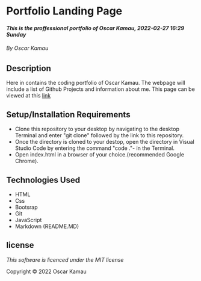 # Portfolio Landing Page
#### *This is the proffessional portfolio of Oscar Kamau, 2022-02-27 16:29 Sunday*
###### *By Oscar Kamau*
## Description
Here in contains the coding portfolio of Oscar Kamau. The webpage 
will include a list of Github Projects and information about me. This page can be viewed at this [link](http://127.0.0.1:5501/index.html#home)
## Setup/Installation Requirements
- Clone this repository to your desktop by navigating to the desktop Terminal and enter "git clone" followed by the link to this repository.
- Once the directory is cloned to your destop, open the directory in Visual Studio Code by entering the command "code ."- in the Terminal.
- Open index.html in a browser of your choice.(recommended Google Chrome).
## Technologies Used
- HTML
- Css
- Bootsrap
- Git
- JavaScript
- Markdown (README.MD)
## license
*This software is licenced under the MIT license*

Copyright &copy; 2022 Oscar Kamau
